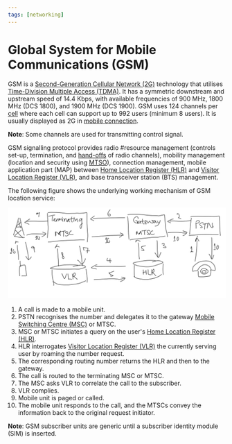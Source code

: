 ```yaml
---
tags: [networking]
---
```


# Global System for Mobile Communications (GSM)

GSM is a [Second-Generation Cellular Network (2G)](202303311222.md) technology
that utilises [Time-Division Multiple Access (TDMA)](202303301637.md). It has a
symmetric downstream and upstream speed of 14.4 Kbps, with available frequencies
of 900 MHz, 1800 MHz (DCS 1800), and 1900 MHz (DCS 1900). GSM uses 124 channels
per [cell](202303292214.md) where each cell can support up to 992 users (minimum
8 users). It is usually displayed as 2G in [mobile connection](202303292147.md). 

**Note**: Some channels are used for transmitting control signal.

GSM signalling protocol provides radio #resource management (controls set-up,
termination, and [hand-offs](202305111947.md) of radio channels), mobility
management (location and security using [MTSO](202305111959.md)), connection
management, mobile application part (MAP) between [Home Location Register (HLR)](202303312031.md)
and [Visitor Location Register (VLR)](202303312030.md), and base transceiver
station (BTS) management.

The following figure shows the underlying working mechanism of GSM location
service:

![GSM location service procedures](pic/gsm-procedures.png)

1. A call is made to a mobile unit.
2. PSTN recognises the number and delegates it to the gateway [Mobile Switching Centre (MSC)](202303312023.md)
   or MTSC.
3. MSC or MTSC initiates a query on the user's [Home Location Register (HLR)](202303312031.md).
4. HLR interrogates [Visitor Location Register (VLR)](202303312030.md) the
   currently serving user by roaming the number request.
5. The corresponding routing number returns the HLR and then to the gateway.
6. The call is routed to the terminating MSC or MTSC.
7. The MSC asks VLR to correlate the call to the subscriber.
8. VLR complies.
9. Mobile unit is paged or called.
10. The mobile unit responds to the call, and the MTSCs convey the information
    back to the original request initiator.

**Note**: GSM subscriber units are generic until a subscriber identity module
(SIM) is inserted.
